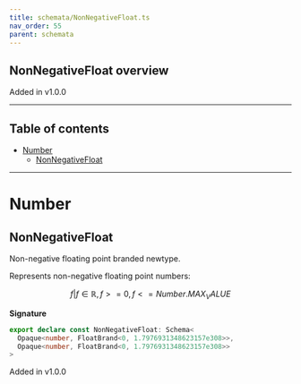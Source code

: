 ```yaml
---
title: schemata/NonNegativeFloat.ts
nav_order: 55
parent: schemata
---
```


## NonNegativeFloat overview

Added in v1.0.0

---

<h2 class="text-delta">Table of contents</h2>

- [Number](#number)
  - [NonNegativeFloat](#nonnegativefloat)

---

# Number

## NonNegativeFloat

Non-negative floating point branded newtype.

Represents non-negative floating point numbers:

```math
 { f | f ∈ ℝ, f >= 0, f <= Number.MAX_VALUE }
```

**Signature**

```ts
export declare const NonNegativeFloat: Schema<
  Opaque<number, FloatBrand<0, 1.7976931348623157e308>>,
  Opaque<number, FloatBrand<0, 1.7976931348623157e308>>
>
```

Added in v1.0.0
